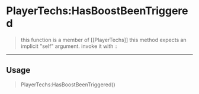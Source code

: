 # PlayerTechs:HasBoostBeenTriggered
> this function is a member of [[PlayerTechs]]
> this method expects an implicit "self" argument. invoke it with `:`
-----
## Usage
> PlayerTechs:HasBoostBeenTriggered()
